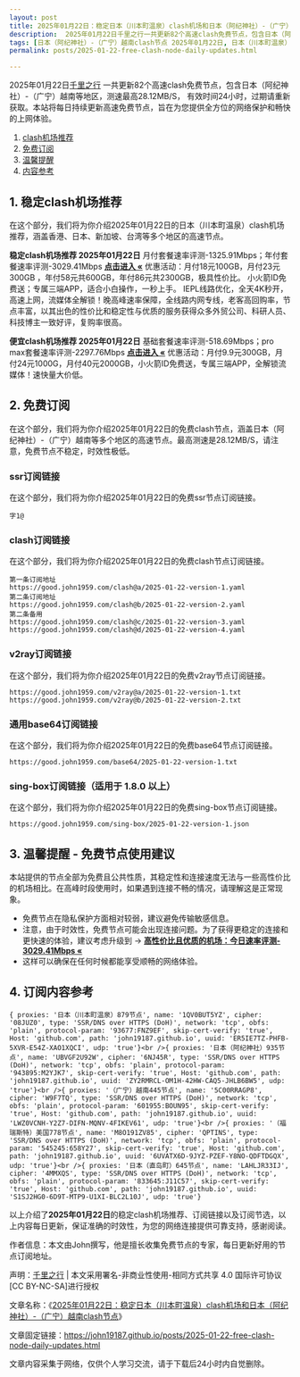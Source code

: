 ```yaml
---
layout: post
title: 2025年01月22日：稳定日本（川本町温泉）clash机场和日本（阿纪神社）-（广宁）越南clash节点
description:  2025年01月22日千里之行一共更新82个高速clash免费节点，包含日本（阿纪神社）-（广宁）越南等地区，测速最高28.12MB/S， 有效时间24小时，过期请重新获取。本站将每日持续更新高速免费节点，旨在为您提供全方位的网络保护和畅快的上网体验
tags: [日本（阿纪神社）-（广宁）越南clash节点 2025年01月22日, 日本（川本町温泉）稳定clash机场推荐 2025年01月22日]
permalink: posts/2025-01-22-free-clash-node-daily-updates.html

---
```



2025年01月22日[千里之行](https://john19187.github.io) 一共更新82个高速clash免费节点，包含日本（阿纪神社）-（广宁）越南等地区，测速最高28.12MB/S， 有效时间24小时，过期请重新获取。本站将每日持续更新高速免费节点，旨在为您提供全方位的网络保护和畅快的上网体验。

1. [clash机场推荐](#1-稳定clash机场推荐)
2. [免费订阅](#2-免费订阅)
3. [温馨提醒](#3-温馨提醒---免费节点使用建议)
4. [内容参考](#4-订阅内容参考)

## 1. 稳定clash机场推荐

在这个部分，我们将为你介绍2025年01月22日的日本（川本町温泉）clash机场推荐，涵盖香港、日本、新加坡、台湾等多个地区的高速节点。

<div class="good cat1"><strong>稳定clash机场推荐 2025年01月22日</strong> 月付套餐速率评测-1325.91Mbps；年付套餐速率评测-3029.41Mbps <strong><a href="https://good.john1959.com/lepl/2025-01-22" target="_blank">点击进入 «</a></strong> 优惠活动：月付18元100GB，月付23元300GB ，年付58元共600GB，年付86元共2300GB，极具性价比。 小火箭ID免费送；专属三端APP，适合小白操作，一秒上手。 IEPL线路优化，全天4K秒开，高速上网，流媒体全解锁！晚高峰速率保障，全线路内网专线，老客高回购率，节点丰富，以其出色的性价比和稳定性与优质的服务获得众多外贸公司、科研人员、科技博主一致好评，复购率很高。</div><div class="good cat2">

<strong>便宜clash机场推荐 2025年01月22日</strong> 基础套餐速率评测-518.69Mbps；pro max套餐速率评测-2297.76Mbps <strong><a href="https://good.john1959.com/cheap/2025-01-22" target="_blank">点击进入 «</a></strong> 优惠活动：月付9.9元300GB，月付24元1000G，月付40元2000GB，小火箭ID免费送，专属三端APP，全解锁流媒体！速快量大价低。</div>

## 2. 免费订阅

在这个部分，我们将为你介绍2025年01月22日的免费clash节点，涵盖日本（阿纪神社）-（广宁）越南等多个地区的高速节点。最高测速是28.12MB/S，请注意，免费节点不稳定，时效性极低。

### ssr订阅链接

在这个部分，我们将为你介绍2025年01月22日的免费ssr节点订阅链接。

```
字1@
```

### clash订阅链接

在这个部分，我们将为你介绍2025年01月22日的免费clash节点订阅链接。

```
第一条订阅地址
https://good.john1959.com/clash@a/2025-01-22-version-1.yaml
第二条订阅地址
https://good.john1959.com/clash@b/2025-01-22-version-2.yaml
第二条备用
https://good.john1959.com/clash@c/2025-01-22-version-3.yaml
https://good.john1959.com/clash@d/2025-01-22-version-4.yaml
```

### v2ray订阅链接

在这个部分，我们将为你介绍2025年01月22日的免费v2ray节点订阅链接。

```
https://good.john1959.com/v2ray@a/2025-01-22-version-1.txt
https://good.john1959.com/v2ray@b/2025-01-22-version-2.txt
```

### 通用base64订阅链接

在这个部分，我们将为你介绍2025年01月22日的免费base64节点订阅链接。

```
https://good.john1959.com/base64/2025-01-22-version-1.txt
```

### sing-box订阅链接（适用于 1.8.0 以上）

在这个部分，我们将为你介绍2025年01月22日的免费sing-box节点订阅链接。

```
https://good.john1959.com/sing-box/2025-01-22-version-1.json
```

## 3. 温馨提醒 - 免费节点使用建议

本站提供的节点全部为免费且公共性质，其稳定性和连接速度无法与一些高性价比的机场相比。在高峰时段使用时，如果遇到连接不畅的情况，请理解这是正常现象。

- 免费节点在隐私保护方面相对较弱，建议避免传输敏感信息。
- 注意，由于时效性，免费节点可能会出现连接问题。为了获得更稳定的连接和更快速的体验，建议考虑升级到 → <strong>[高性价比且优质的机场：今日速率评测- 3029.41Mbps «](https://good.john1959.com/lepl/2025-01-22)</strong>
- 这样可以确保在任何时候都能享受顺畅的网络体验。

## 4. 订阅内容参考

```
{ proxies: '日本（川本町温泉）879节点', name: '1QV0BUT5YZ', cipher: '08JUZ0', type: 'SSR/DNS over HTTPS (DoH)', network: 'tcp', obfs: 'plain', protocol-param: '93677:FNZ9EF', skip-cert-verify: 'true', Host: 'github.com', path: 'john19187.github.io', uuid: 'ER5IE7TZ-PHFB-5XVR-E54Z-XAO1XQCI', udp: 'true'}<br />{ proxies: '日本（阿纪神社）935节点', name: 'UBVGF2U92W', cipher: '6NJ45R', type: 'SSR/DNS over HTTPS (DoH)', network: 'tcp', obfs: 'plain', protocol-param: '943895:M2YJK7', skip-cert-verify: 'true', Host: 'github.com', path: 'john19187.github.io', uuid: 'ZY2RMRCL-OM1H-42HW-CAQ5-JHLB6BW5', udp: 'true'}<br />{ proxies: '（广宁）越南445节点', name: '5C00RRAGP8', cipher: 'W9F7TQ', type: 'SSR/DNS over HTTPS (DoH)', network: 'tcp', obfs: 'plain', protocol-param: '601955:BOUN95', skip-cert-verify: 'true', Host: 'github.com', path: 'john19187.github.io', uuid: 'LWZ0VCNH-Y2Z7-DIFN-MQNV-4FIKEV61', udp: 'true'}<br />{ proxies: '（福瑞斯特）美国778节点', name: 'M8O191ZV85', cipher: 'QPTINS', type: 'SSR/DNS over HTTPS (DoH)', network: 'tcp', obfs: 'plain', protocol-param: '545245:658Y27', skip-cert-verify: 'true', Host: 'github.com', path: 'john19187.github.io', uuid: '6UVATX6D-9JYZ-PZEF-Y8NO-QDFTDGQX', udp: 'true'}<br />{ proxies: '日本（直岛町）645节点', name: 'LAHLJR33IJ', cipher: '4MMXQS', type: 'SSR/DNS over HTTPS (DoH)', network: 'tcp', obfs: 'plain', protocol-param: '833645:J11C57', skip-cert-verify: 'true', Host: 'github.com', path: 'john19187.github.io', uuid: 'S1SJ2HG0-6D9T-MTP9-U1XI-BLC2L10J', udp: 'true'}
```

以上介绍了<strong>2025年01月22日</strong>的稳定clash机场推荐、订阅链接以及订阅节选，以上内容每日更新，保证准确的时效性，为您的网络连接提供可靠支持，感谢阅读。

作者信息：本文由John撰写，他是擅长收集免费节点的专家，每日更新好用的节点订阅地址。

声明：[千里之行](https://john19187.github.io) | 本文采用署名-非商业性使用-相同方式共享 4.0 国际许可协议[CC BY-NC-SA]进行授权

文章名称：《[2025年01月22日：稳定日本（川本町温泉）clash机场和日本（阿纪神社）-（广宁）越南clash节点](https://john19187.github.io/posts/2025-01-22-free-clash-node-daily-updates.html)》

文章固定链接：https://john19187.github.io/posts/2025-01-22-free-clash-node-daily-updates.html


文章内容采集于网络，仅供个人学习交流，请于下载后24小时内自觉删除。
